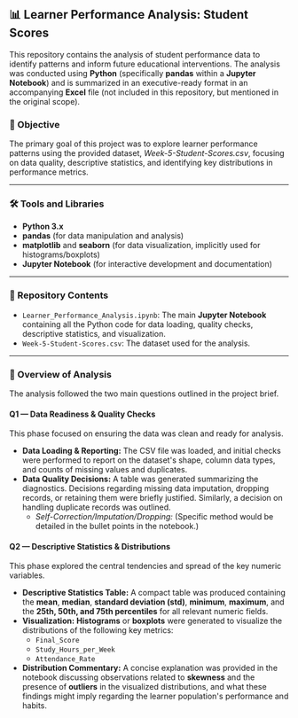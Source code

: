 ## 📊 Learner Performance Analysis: Student Scores

This repository contains the analysis of student performance data to identify patterns and inform future educational interventions. The analysis was conducted using **Python** (specifically **pandas** within a **Jupyter Notebook**) and is summarized in an executive-ready format in an accompanying **Excel** file (not included in this repository, but mentioned in the original scope).

### 🎯 Objective

The primary goal of this project was to explore learner performance patterns using the provided dataset, *Week-5-Student-Scores.csv*, focusing on data quality, descriptive statistics, and identifying key distributions in performance metrics.

***

### 🛠️ Tools and Libraries

* **Python 3.x**
* **pandas** (for data manipulation and analysis)
* **matplotlib** and **seaborn** (for data visualization, implicitly used for histograms/boxplots)
* **Jupyter Notebook** (for interactive development and documentation)

***

### 📁 Repository Contents

* `Learner_Performance_Analysis.ipynb`: The main **Jupyter Notebook** containing all the Python code for data loading, quality checks, descriptive statistics, and visualization.
* `Week-5-Student-Scores.csv`: The dataset used for the analysis.

***

### 📝 Overview of Analysis

The analysis followed the two main questions outlined in the project brief.

#### Q1 — Data Readiness & Quality Checks

This phase focused on ensuring the data was clean and ready for analysis.

* **Data Loading & Reporting:** The CSV file was loaded, and initial checks were performed to report on the dataset's shape, column data types, and counts of missing values and duplicates.
* **Data Quality Decisions:** A table was generated summarizing the diagnostics. Decisions regarding missing data imputation, dropping records, or retaining them were briefly justified. Similarly, a decision on handling duplicate records was outlined.
    * *Self-Correction/Imputation/Dropping:* (Specific method would be detailed in the bullet points in the notebook.)

#### Q2 — Descriptive Statistics & Distributions

This phase explored the central tendencies and spread of the key numeric variables.

* **Descriptive Statistics Table:** A compact table was produced containing the **mean**, **median**, **standard deviation (std)**, **minimum**, **maximum**, and the **25th, 50th, and 75th percentiles** for all relevant numeric fields.
* **Visualization:** **Histograms** or **boxplots** were generated to visualize the distributions of the following key metrics:
    * `Final_Score`
    * `Study_Hours_per_Week`
    * `Attendance_Rate`
* **Distribution Commentary:** A concise explanation was provided in the notebook discussing observations related to **skewness** and the presence of **outliers** in the visualized distributions, and what these findings might imply regarding the learner population's performance and habits.
